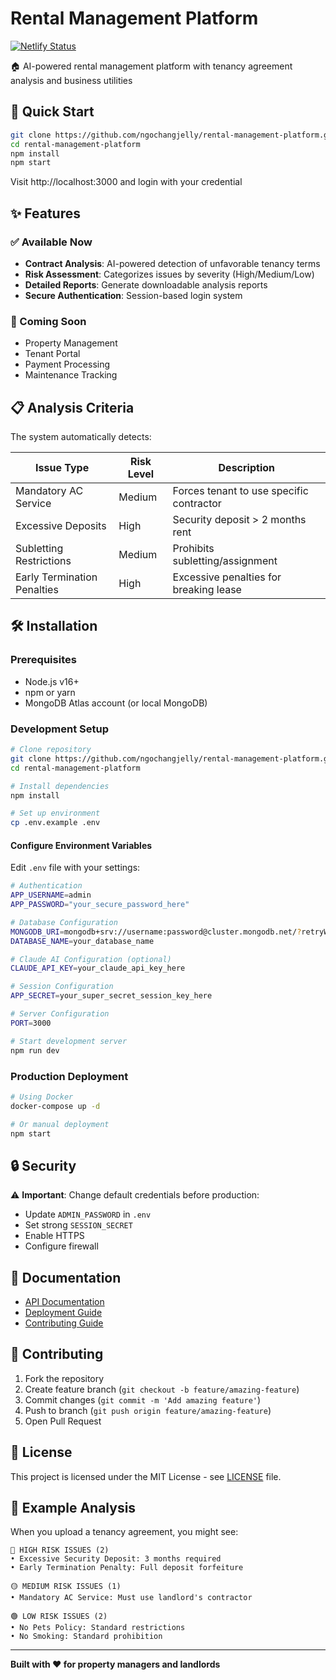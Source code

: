 # Rental Management Platform

[![Netlify Status](https://api.netlify.com/api/v1/badges/2f11dcaf-ac86-4f62-b962-9a090b858c28/deploy-status)](https://app.netlify.com/projects/rental-management-platform/deploys)

🏠 AI-powered rental management platform with tenancy agreement analysis and business utilities

## 🚀 Quick Start

```bash
git clone https://github.com/ngochangjelly/rental-management-platform.git
cd rental-management-platform
npm install
npm start
```

Visit http://localhost:3000 and login with your credential

## ✨ Features

### ✅ Available Now

- **Contract Analysis**: AI-powered detection of unfavorable tenancy terms
- **Risk Assessment**: Categorizes issues by severity (High/Medium/Low)
- **Detailed Reports**: Generate downloadable analysis reports
- **Secure Authentication**: Session-based login system

### 🚧 Coming Soon

- Property Management
- Tenant Portal
- Payment Processing
- Maintenance Tracking

## 📋 Analysis Criteria

The system automatically detects:

| Issue Type                  | Risk Level | Description                              |
| --------------------------- | ---------- | ---------------------------------------- |
| Mandatory AC Service        | Medium     | Forces tenant to use specific contractor |
| Excessive Deposits          | High       | Security deposit > 2 months rent         |
| Subletting Restrictions     | Medium     | Prohibits subletting/assignment          |
| Early Termination Penalties | High       | Excessive penalties for breaking lease   |

## 🛠️ Installation

### Prerequisites

- Node.js v16+
- npm or yarn
- MongoDB Atlas account (or local MongoDB)

### Development Setup

```bash
# Clone repository
git clone https://github.com/ngochangjelly/rental-management-platform.git
cd rental-management-platform

# Install dependencies
npm install

# Set up environment
cp .env.example .env
```

#### Configure Environment Variables

Edit `.env` file with your settings:

```bash
# Authentication
APP_USERNAME=admin
APP_PASSWORD="your_secure_password_here"

# Database Configuration
MONGODB_URI=mongodb+srv://username:password@cluster.mongodb.net/?retryWrites=true&w=majority&appName=YourApp
DATABASE_NAME=your_database_name

# Claude AI Configuration (optional)
CLAUDE_API_KEY=your_claude_api_key_here

# Session Configuration
APP_SECRET=your_super_secret_session_key_here

# Server Configuration
PORT=3000
```

```bash
# Start development server
npm run dev
```

### Production Deployment

```bash
# Using Docker
docker-compose up -d

# Or manual deployment
npm start
```

## 🔒 Security

⚠️ **Important**: Change default credentials before production:

- Update `ADMIN_PASSWORD` in `.env`
- Set strong `SESSION_SECRET`
- Enable HTTPS
- Configure firewall

## 📖 Documentation

- [API Documentation](docs/API.md)
- [Deployment Guide](docs/DEPLOYMENT.md)
- [Contributing Guide](docs/CONTRIBUTING.md)

## 🤝 Contributing

1. Fork the repository
2. Create feature branch (`git checkout -b feature/amazing-feature`)
3. Commit changes (`git commit -m 'Add amazing feature'`)
4. Push to branch (`git push origin feature/amazing-feature`)
5. Open Pull Request

## 📄 License

This project is licensed under the MIT License - see [LICENSE](LICENSE) file.

## 🎯 Example Analysis

When you upload a tenancy agreement, you might see:

```
🔴 HIGH RISK ISSUES (2)
• Excessive Security Deposit: 3 months required
• Early Termination Penalty: Full deposit forfeiture

🟡 MEDIUM RISK ISSUES (1)
• Mandatory AC Service: Must use landlord's contractor

🟢 LOW RISK ISSUES (2)
• No Pets Policy: Standard restrictions
• No Smoking: Standard prohibition
```

---

**Built with ❤️ for property managers and landlords**
